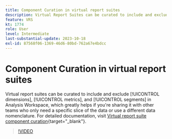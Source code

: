 ```yaml
---
title: Component Curation in virtual report suites
description: Virtual Report Suites can be curated to include and exclude dimensions, metrics, and segments in Analysis Workspace, which greatly helps if you're sharing it with other teams who only need a specific slice of the data or use a different data nomenclature.
feature: VRS
kt: 1774
role: User
level: Intermediate
last-substantial-update: 2023-10-18
exl-id: 87568f06-1369-46d6-80bd-762a67e4bdcc
---
```

# Component Curation in virtual report suites

Virtual report suites can be curated to include and exclude [!UICONTROL dimensions], [!UICONTROL metrics], and [!UICONTROL segments] in Analysis Workspace, which greatly helps if you're sharing it with other teams who only need a specific slice of the data or use a different data nomenclature. For detailed documentation, visit [Virtual report suite component curation](https://experienceleague.adobe.com/docs/analytics/components/virtual-report-suites/vrs-components.html){target="_blank"}.

>[!VIDEO](https://video.tv.adobe.com/v/23544/?quality=12&learn=on)
